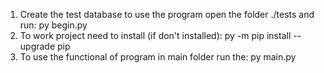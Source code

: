 1. Create the test database to use the program open the folder ./tests and run: py begin.py
2. To work project need to install (if don't installed): py -m pip install --upgrade pip
3. To use the functional of program in main folder run the: py main.py
